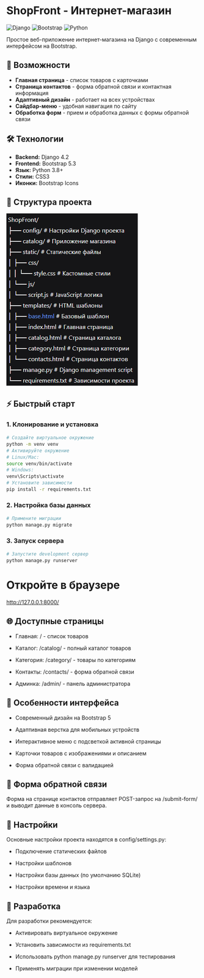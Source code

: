 # ShopFront - Интернет-магазин

![Django](https://img.shields.io/badge/Django-4.2-green.svg)
![Bootstrap](https://img.shields.io/badge/Bootstrap-5.3-blue.svg)
![Python](https://img.shields.io/badge/Python-3.8%2B-yellow.svg)

Простое веб-приложение интернет-магазина на Django с современным интерфейсом на Bootstrap.

## 🚀 Возможности

- **Главная страница** - список товаров с карточками
- **Страница контактов** - форма обратной связи и контактная информация
- **Адаптивный дизайн** - работает на всех устройствах
- **Сайдбар-меню** - удобная навигация по сайту
- **Обработка форм** - прием и обработка данных с формы обратной связи

## 🛠️ Технологии

- **Backend:** Django 4.2
- **Frontend:** Bootstrap 5.3
- **Язык:** Python 3.8+
- **Стили:** CSS3
- **Иконки:** Bootstrap Icons

## 📁 Структура проекта
![img.png](img.png)

## ⚡ Быстрый старт

### 1. Клонирование и установка

```bash
# Создайте виртуальное окружение
python -m venv venv
# Активируйте окружение
# Linux/Mac:
source venv/bin/activate
# Windows:
venv\Scripts\activate
# Установите зависимости
pip install -r requirements.txt
```
### 2. Настройка базы данных
```bash
# Примените миграции
python manage.py migrate
```
### 3. Запуск сервера
```bash
# Запустите development сервер
python manage.py runserver
```

# Откройте в браузере
http://127.0.0.1:8000/
## 🌐 Доступные страницы
- Главная: / - список товаров

- Каталог: /catalog/ - полный каталог товаров

- Категория: /category/ - товары по категориям

- Контакты: /contacts/ - форма обратной связи

- Админка: /admin/ - панель администратора

## 🎨 Особенности интерфейса
- Современный дизайн на Bootstrap 5

- Адаптивная верстка для мобильных устройств

- Интерактивное меню с подсветкой активной страницы

- Карточки товаров с изображениями и описанием

- Форма обратной связи с валидацией

## 📝 Форма обратной связи
Форма на странице контактов отправляет POST-запрос на /submit-form/ и выводит данные в консоль сервера.

## 🔧 Настройки
Основные настройки проекта находятся в config/settings.py:
 
- Подключение статических файлов

- Настройки шаблонов

- Настройки базы данных (по умолчанию SQLite)

- Настройки времени и языка

## 🤝 Разработка
Для разработки рекомендуется:

- Активировать виртуальное окружение

- Установить зависимости из requirements.txt

- Использовать python manage.py runserver для тестирования

- Применять миграции при изменении моделей